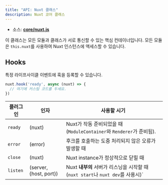 ```yaml
---
title: "API: Nuxt 클래스"
description: Nuxt 코어 클래스
---
```


- 소스: **[core/nuxt.js](https://github.com/nuxt/nuxt.js/blob/dev/packages/core/src/nuxt.js)**

이 클래스는 모든 모듈과 클래스가 서로 통신할 수 있는 핵심 컨테이너입니다. 모든 모듈은 `this.nuxt`를 사용하여 Nuxt 인스턴스에 액세스할 수 있습니다.

## Hooks

특정 라이프사이클 이벤트에 훅을 등록할 수 있습니다.

```js
nuxt.hook('ready', async (nuxt) => {
  // 여기에 커스텀 코드를 두세요.
})
```

플러그인 | 인자                   | 사용할 시기
---------|------------------------|------------------------------------------------------------------------------
`ready`  | (nuxt)                 | Nuxt가 작동 준비되었을 때 (`ModuleContainer`와 `Renderer`가 준비됨).
`error`  | (error)                | 후크를 호출하는 도중 처리되지 않은 오류가 발생할 때
`close`  | (nuxt)                 | Nuxt instance가 정상적으로 닫힐 때
`listen` | (server, {host, port}) | Nuxt **내부의** 서버가 리스닝을 시작할 때 (`nuxt start`나 `nuxt dev`를 사용시)`
